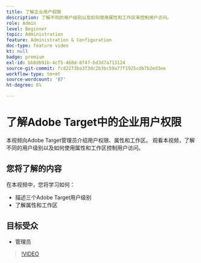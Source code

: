 ```yaml
---
title: 了解企业用户权限
description: 了解不同的用户级别以及如何使用属性和工作区来控制用户访问。
role: Admin
level: Beginner
topic: Administration
feature: Administration & Configuration
doc-type: feature video
kt: null
badge: premium
exl-id: bb8d691b-4cf5-468d-8f47-bd3d7a713124
source-git-commit: fcd2273ba373dc2b3bc59a77f1925cdb7b2ed3ee
workflow-type: tm+mt
source-wordcount: '87'
ht-degree: 6%

---
```


# 了解Adobe Target中的企业用户权限

本视频向Adobe Target管理员介绍用户权限、属性和工作区。 观看本视频，了解不同的用户级别以及如何使用属性和工作区控制用户访问。

## 您将了解的内容

在本视频中，您将学习如何：

* 描述三个Adobe Target用户级别
* 了解属性和工作区

## 目标受众

* 管理员

>[!VIDEO](https://video.tv.adobe.com/v/3421735/?quality=12&captions=chi_hans)
